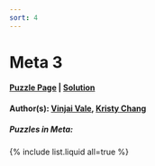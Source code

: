 ```yaml
---
sort: 4
---
```


# Meta 3

#### [Puzzle Page](3-p.pdf) | [Solution](3.pdf)
#### Author(s): [Vinjai Vale](../../../../search.html?q=Vinjai+Vale), [Kristy Chang](../../../../search.html?q=Kristy+Chang)

##### Puzzles in Meta:
{% include list.liquid all=true %}